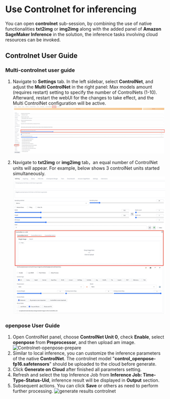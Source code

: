 # Use Controlnet for inferencing

You can open **controlnet** sub-session, by combining the use of native functionalities **txt2img** or **img2img** along with the added panel of **Amazon SageMaker Inference** in the solution, the inference tasks involving cloud resources can be invoked.



## Controlnet User Guide

### Multi-controlnet user guide
1. Navigate to **Settings** tab. In the left sidebar, select **ControlNet**, and adjust the **Multi ControlNet** in the right panel: Max models amount (requires restart) setting to specify the number of ControlNets (1-10). Afterward, restart the webUI for the changes to take effect, and the Multi ControlNet configuration will be active.
![Setting-Controlnet](../images/setting-multi-controlnet.png)

2. Navigate to **txt2img** or **img2img** tab，an equal number of ControlNet units will appear. For example, below shows 3 controlNet units started simultaneously.
![Setting-Controlnet](../images/multi-controlnet-inference.png)

### openpose User Guide
1. Open ControlNet panel, choose **ControlNet Unit 0**, check **Enable**, select **openpose** from **Preprocessor**, and then upload am image.
![Controlnet-openpose-prepare](../images/controlnet-openpose-prepare.png)
2. Similar to local inference, you can customize the inference parameters of the native **ControlNet**. The controlnet model "**control_openpose-fp16.safetensors**" should be uploaded to the cloud before generate. 
3. Click **Generate on Cloud** after finished all parameters setting.
4. Refresh and select the top Inference Job from **Inference Job: Time-Type-Status-Uid**, inference result will be displayed in **Output** section.
5. Subsequent actions. You can click **Save** or others as need to perform further processing.
![generate results controlnet](../images/cute-dog-controlnet.png)



